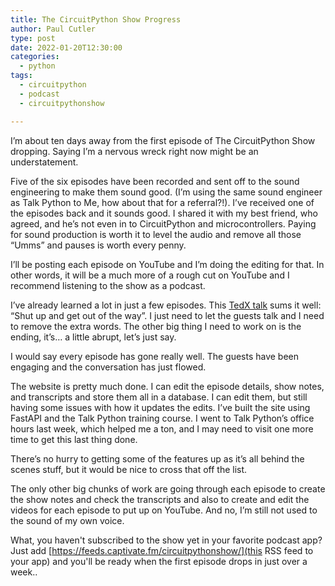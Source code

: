 ```yaml
---
title: The CircuitPython Show Progress
author: Paul Cutler 
type: post 
date: 2022-01-20T12:30:00
categories:
  - python
tags:
  - circuitpython
  - podcast
  - circuitpythonshow

---
```

I’m about ten days away from the first episode of The CircuitPython Show dropping.  Saying I’m a nervous wreck right now might be an understatement. 

Five of the six episodes have been recorded and sent off to the sound engineering to make them sound good.  (I’m using the same sound engineer as Talk Python to Me, how about that for a referral?!). I’ve received one of the episodes back and it sounds good.  I shared it with my best friend, who agreed, and he’s not even in to CircuitPython and microcontrollers.  Paying for sound production is worth it to level the audio and remove all those “Umms” and pauses is worth every penny.  

I’ll be posting each episode on YouTube and I’m doing the editing for that.  In other words, it will be a much more of a rough cut on YouTube and I recommend listening to the show as a podcast.

I’ve already learned a lot in just a few episodes.  This [TedX talk](https://www.youtube.com/watch?v=WDOQBPYEaNs&list=WL&index=17) sums it well:  “Shut up and get out of the way”. I just need to let the guests talk and I need to remove the extra words.  The other big thing I need to work on is the ending, it’s… a little abrupt, let’s just say.

I would say every episode has gone really well.  The guests have been engaging and the conversation has just flowed.  

The website is pretty much done.  I can edit the episode details, show notes, and transcripts and store them all in a database.  I can edit them, but still having some issues with how it updates the edits.  I’ve built the site using FastAPI and the Talk Python training course.  I went to Talk Python’s office hours last week, which helped me a ton, and I may need to visit one more time to get this last thing done.

There’s no hurry to getting some of the features up as it’s all behind the scenes stuff, but it would be nice to cross that off the list.

The only other big chunks of work are going through each episode to create the show notes and check the transcripts and also to create and edit the videos for each episode to put up on YouTube.  And no, I’m still not used to the sound of my own voice.

What, you haven't subscribed to the show yet in your favorite podcast app?  Just add [https://feeds.captivate.fm/circuitpythonshow/](this RSS feed to your app) and you'll be ready when the first episode drops in just over a week..

